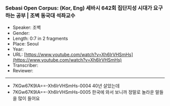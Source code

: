 ### Sebasi Open Corpus: (Kor, Eng) 세바시 642회 집단지성 시대가 요구하는 공부 | 조벽 동국대 석좌교수

- Speaker: 조벽 
- Gender: 
- Length: 0:7 in 2 fragments
- Place: Seoul
- Year: 
- URL: [https://www.youtube.com/watch?v=Xh6IrVHSmHs](https://www.youtube.com/watch?v=Xh6IrVHSmHs)
- Transcriber: 
- Reviewer: 

---

- 7KGw67K9IA==-Xh6IrVHSmHs-0004 40년 살았는데
- 7KGw67K9IA==-Xh6IrVHSmHs-0005 한국에 와서 보니까 정말로 놀라운 말들을 많이 들어요
